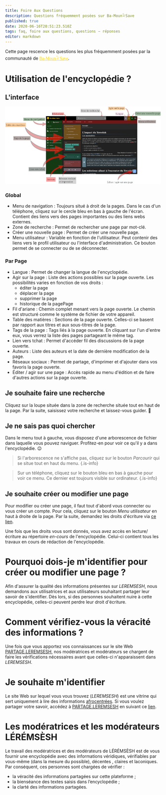 ```yaml
---
title: Foire Aux Questions
description: Questions fréquemment posées sur Ba-Moun𓅝Save
published: true
date: 2020-06-16T20:51:23.510Z
tags: faq, foire aux questions, questions − réponses
editor: markdown
---
```


Cette page rescence les questions les plus fréquemment posées par la communauté de <a href="https://save.ba-moun.com" style="font-family:'Yatra One', PT-Serif, serif;color: gold" >Ba-Moun𓅝Save</a>.

# Utilisation de l'encyclopédie ?

## L'interface

![interface-de-ba-moun-save.png](/images/ba-moun-save/interface-de-ba-moun-save.png)

### Global

* Menu de navigation : Toujours situé à droit de la pages. Dans le cas d'un téléphone, cliquez sur le cercle bleu en bas à gauche de l'écran. Contient des liens vers des pages importantes ou des liens webs externes.
* Zone de recherche : Permet de rechercher une page par mot-clé.
* Créer une nouvelle page : Permet de créer une nouvelle page.
* Menu utilisateur : Variable en fonction de l'utilisateur. Peut contenir des liens vers le profil utilisateur ou l'interface d'administration. Ce bouton permet de se connecter ou de se déconnecter.

### Par Page

* Langue : Permet de changer la langue de l'encyclopédie.
* Agir sur la page : Liste des actions possibles sur la page ouverte. Les possibilités varies en fonction de vos droits :
   * éditer la page
   * déplacer la page
   * supprimer la page
   * historique de la pagePage
* Fil d'ariane : Chemin complet menant vers la page ouverte. Le chemin est structuré comme le système de fichier de votre appareil.
* Table des matières : Sections de la page ouverte. Celles-ci se basent par rapport aux titres et aux sous-titres de la page.
* Tags de la page : Tags liés à la page ouverte. En cliquant sur l'un d'entre eux, vous verrez la liste des pages partageant le même tag.
* Lien vers tchat : Permet d'accéder fil des discussions de la page ouverte.
* Auteurs : Liste des auteurs et la date de dernière modification de la page.
* Réseaux sociaux : Permet de partage, d'imprimer et d'ajouter dans vos favoris la page ouverte.
* Éditer / agir sur une page : Accès rapide au menu d'édition et de faire d'autres actions sur la page ouverte.

## Je souhaite faire une recherche

Cliquez sur la loupe située dans la zone de recherche située tout en haut de la page. Par la suite, saisissez votre recherche et laissez-vous guider. 🙂

## Je ne sais pas quoi chercher

Dans le menu tout à gauche, vous disposez d'une arborescence de fichier dans laquelle vous pouvez naviguer. Profitez-en pour voir ce qu'il y a dans l'encyclopédie.  :wink:

> Si l'arborescence ne s'affiche pas, cliquez sur le bouton *Parcourir* qui se situe tout en haut du menu.
{.is-info}


> Sur un téléphone, cliquez sur le bouton bleu en bas à gauche pour voir ce menu. Ce dernier est toujours visible sur ordinateur.
{.is-info}

## Je souhaite créer ou modifier une page

Pour modifier ou créer une page, il faut tout d'abord vous connecter ou vous créer un compte. Pour cela, cliquez sur le bouton *Menu utilisateur* en haut à droite de la page.
Par la suite, demandez les droits d'écriture via [ce lien](https://www.ba-moun.com/kriye-ba-moun).

Une fois que les droits vous sont donnés, vous avez accès en lecture/écriture au répertoire *en-cours* de l'encyclopédie. Celui-ci contient tous les travaux en cours de rédaction de l'encyclopédie.

# Pourquoi dois-je m'identifier pour créer ou modifier une page ?
Afin d'assurer la qualité des informations présentes sur *LEREMSESH*, nous demandons aux utilisatrices et aux utilisateurs souhaitant partager leur savoir de s'identifier. Dès lors, si des personnes souhaitent nuire à cette encyclopédie, celles-ci peuvent perdre leur droit d'écriture.

# Comment vérifiez-vous la véracité des informations ?
Une fois que vous apportez vos connaissances sur le site Web [PARTAGE.LEREMSESH](https://partage.leremsesh.com), nos modératrices et modérateurs se chargent de faire les vérifications nécessaires avant que celles-ci n'apparaissent dans *LEREMSESH*.

# Je souhaite m'identifier
Le site Web sur lequel vous vous trouvez (*LEREMSESH*) est une vitrine qui sert uniquement à lire des informations [afrocentrées](/ideologie/afrocentricite).
Si vous voulez partager votre savoir, accédez à [PARTAGE.LEREMSESH](http://partage.leremsesh.com) en suivant ce [lien](https://partage.leremsesh.com).

# Les modératrices et les modérateurs LÉRÉMSÈSH
Le travail des modératrices et des modérateurs de LÉRÉMSÈSH est de vous fournir une encyclopédie avec des informations véridiques, vérifiables par vous-même (dans la mesure du possible), décentes , claires et laconiques. Par conséquent, ces personnes sont chargées de vérifier :
* la véracité des informations partagées sur cette plateforme ;
* la bienséance des textes saisis dans l’encyclopédie ;
* la clarté des informations partagées.
